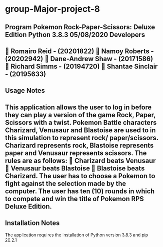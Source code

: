 # group-Major-project-8
Program Pokemon Rock-Paper-Scissors: Deluxe Edition Python 3.8.3 05/08/2020
Developers
-----------------------------------------------------------------------------------------------------------------------------------------------------
	Romairo Reid - (20201822)
	Namoy Roberts - (20202942)
	Dane-Andrew Shaw - (20171586)
	Richard Simms - (20194720)
	Shantae Sinclair - (20195633)
----------------------------------------------------------------------------------------------------------------------------------------------------
Usage Notes
----------------------------------------------------------------------------------------------------------------------------------------------------
This application allows the user to log in before they can play a version of the game Rock, Paper, Scissors with a twist. Pokemon Battle characters Charizard, Venusaur and Blastoise are used to in this simulation to represent rock/
paper/scissors. Charizard represents rock, Blastoise represents paper and Venusaur represents scissors.
The rules are as follows: 
	Charizard beats Venusaur
	Venusaur beats Blastoise
	Blastoise beats Charizard.
The user has to choose a Pokemon to fight against the selection made by the computer. The user has ten (10) rounds in which to compete and win the title of Pokemon RPS Deluxe Edition.
-----------------------------------------------------------------------------------------------------------------------------------------------------------
Installation Notes
-----------------------------------------------------------------------------------------------------------------------------------------------------------
The application requires the installation of Python version 3.8.3 and pip 20.2.1

   
